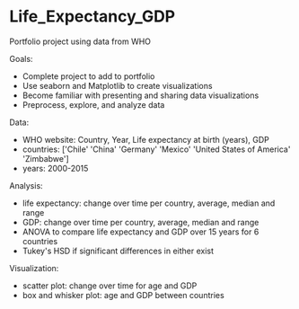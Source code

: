 # Life_Expectancy_GDP
Portfolio project using data from WHO

Goals:
* Complete project to add to portfolio
* Use seaborn and Matplotlib to create visualizations
* Become familiar with presenting and sharing data visualizations
* Preprocess, explore, and analyze data

Data:
* WHO website: Country, Year, Life expectancy at birth (years), GDP
* countries: ['Chile' 'China' 'Germany' 'Mexico' 'United States of America' 'Zimbabwe']
* years: 2000-2015

Analysis:
* life expectancy: change over time per country, average, median and range
* GDP: change over time per country, average, median and range
* ANOVA to compare life expectancy and GDP over 15 years for 6 countries
* Tukey's HSD if significant differences in either exist

Visualization:
* scatter plot: change over time for age and GDP
* box and whisker plot: age and GDP between countries
